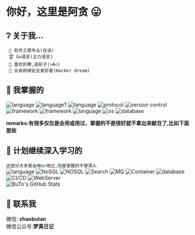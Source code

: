 # 你好，这里是阿贪 😛
## ❔ 关于我...
``` 
 🌱 软件工程专业(在读)
 🏆 Go语言(主力语言)
 📐 喜欢折腾,造轮子(>A<) 
 👥 业余网络安全爱好者(Hacker dream)
```
  
  
  
  
## 💪 我掌握的
![language](https://img.shields.io/badge/language-Golang-blue?style=plastic&logo=Go)
![language?](https://img.shields.io/badge/language%3F-HTML-E34F26?style=plastic&logo=HTML)
![language](https://img.shields.io/badge/language-Java-red?style=plastic&logo=Java)
![protocol](https://img.shields.io/badge/protocol-HTTP-green?style=plastic&logo=WebMoney)
![version control](https://img.shields.io/badge/version%20control-Git-red?style=plastic&logo=Git)
![framework](https://img.shields.io/badge/framework-Vue.js-success?style=plastic&logo=Vue.js)
![framework](https://img.shields.io/badge/framework-jQuery-0769AD?style=plastic&logo=jQuery)
![language](https://img.shields.io/badge/language-JavaScript-F7DF1E?style=plastic&logo=JavaScript)
![os](https://img.shields.io/badge/os-Linux-FCC624?style=plastic&logo=Linux)
![database](https://img.shields.io/badge/database-MySQL-4479A1?style=plastic&logo=MySQL)

**remarks:有很多仅仅是会用或用过，掌握的不是很好就不拿出来献丑了,比如下面那些**  
  
    
  
  
  
## 📘 计划继续深入学习的
```这部分大多是会用or用过,但是掌握的不够深入```  
![language](https://img.shields.io/badge/language-Golang-blue?style=plastic&logo=Go)
![NoSQL](https://img.shields.io/badge/NoSQL-Redis-red?style=plastic&logo=Redis)
![NOSQL](https://img.shields.io/badge/NoSQL-MongoDB-success?style=plastic&logo=MongoDB)
![Search](https://img.shields.io/badge/Search-ElasticSearch-9cf?style=plastic&logo=ElasticSearch)
![MQ](https://img.shields.io/badge/MQ-RabbitMQ-orange?style=plastic&logo=rabbitmq)
![Container](https://img.shields.io/badge/container-Docker-blue?style=plastic&logo=Docker)
![database](https://img.shields.io/badge/database-Microsoft%20SQL%20Server-CC2927?style=plastic&logo=Microsoft%20SQL%20Server)
![CI/CD](https://img.shields.io/badge/CI/CD-Jenkins-D24939?style=plastic&logo=Jenkins)
![WebServer](https://img.shields.io/badge/WebServer-Nginx-269539?style=plastic&logo=Nginx)  
![BuTn's GitHub Stats](https://github-readme-stats.vercel.app/api?username=kimmosc2)  
## 💬 联系我  
微信: **zhaobutan**  
微信公众号:**梦真日记**  

